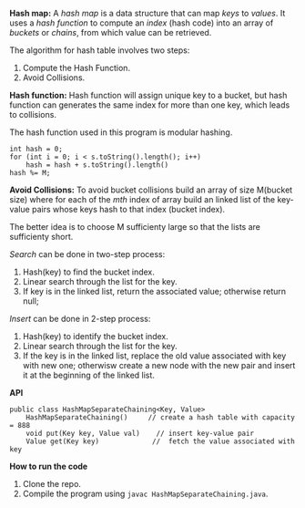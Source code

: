 **Hash map:** A *hash map* is a data structure that can map *keys* to *values*. It uses a *hash function* to compute an *index* (hash code) into an array of *buckets* or *chains*, from which value can be retrieved.

The algorithm for hash table involves two steps:
1. Compute the Hash Function.
2. Avoid Collisions.

**Hash function:** Hash function will assign unique key to a bucket, but hash function can generates the same index for more than one key, which leads to collisions.

The hash function used in this program is modular hashing.

	int hash = 0;
	for (int i = 0; i < s.toString().length(); i++)
		hash = hash + s.toString().length()
	hash %= M;

**Avoid Collisions:**
To avoid bucket collisions build an array of size M(bucket size) where for each of the *mth* index of array build an linked list of the key-value pairs whose keys hash to that index (bucket index). 

The better idea is to choose M sufficienty large so that the lists are sufficienty short.

*Search* can be done in two-step process:
1. Hash(key) to find the bucket index. 
2. Linear search through the list for the key.  
3. If key is in the linked list, return the associated value; otherwise return null;

*Insert* can be done in 2-step process:
1. Hash(key) to identify the bucket index.
2. Linear search through the list for the key.
3. If the key is in the linked list, replace the old value associated with key with new one; otherwisw create a new node with the new <key-value> pair and insert it at the beginning of the linked list.

**API**

	public class HashMapSeparateChaining<Key, Value>
		HashMapSeparateChaining()     // create a hash table with capacity = 888
		void put(Key key, Value val)    // insert key-value pair
		Value get(Key key)             //  fetch the value associated with key

**How to run the code**
1. Clone the repo.
2. Compile the program using `javac HashMapSeparateChaining.java`.


